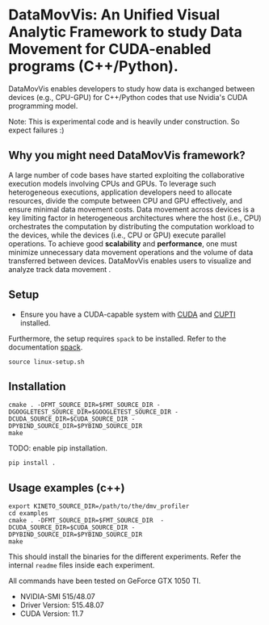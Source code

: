 # DataMovVis: An Unified Visual Analytic Framework to study Data Movement for CUDA-enabled programs (C++/Python).

DataMovVis enables developers to study how data is exchanged between devices (e.g., CPU-GPU) for C++/Python codes that use Nvidia's CUDA programming model. 

Note: This is experimental code and is heavily under construction. So expect failures :)

## Why you might need DataMovVis framework?
A large number of code bases have started exploiting the collaborative execution models involving CPUs and GPUs. To leverage such heterogeneous executions, application developers need to allocate resources, divide the compute between CPU and GPU effectively, and ensure minimal data movement costs. Data movement across devices is a key limiting factor in heterogeneous architectures where the host (i.e., CPU) orchestrates the computation by distributing the computation workload to the devices, while the devices (i.e., CPU or GPU) execute parallel operations.  To achieve good **scalability** and **performance**, one must minimize unnecessary data movement operations and the volume of data transferred between devices.  DataMovVis enables users to visualize and analyze track data movement . 

## Setup

- Ensure you have a CUDA-capable system with [CUDA](https://docs.nvidia.com/cuda/cuda-installation-guide-linux/index.html) and [CUPTI](https://developer.nvidia.com/cuda-downloads?target_os=Linux&target_arch=x86_64&Distribution=Ubuntu&target_version=20.04&target_type=deb_network) installed. 

Furthermore, the setup requires `spack` to be installed. Refer to the
documentation [spack](https://github.com/spack/spack).
```
source linux-setup.sh
```

 ## Installation

```
cmake . -DFMT_SOURCE_DIR=$FMT_SOURCE_DIR -DGOOGLETEST_SOURCE_DIR=$GOOGLETEST_SOURCE_DIR -DCUDA_SOURCE_DIR=$CUDA_SOURCE_DIR -DPYBIND_SOURCE_DIR=$PYBIND_SOURCE_DIR
make
```

TODO: enable pip installation.
```
pip install .
```

## Usage examples (c++)
```
export KINETO_SOURCE_DIR=/path/to/the/dmv_profiler
cd examples
cmake . -DFMT_SOURCE_DIR=$FMT_SOURCE_DIR  -DCUDA_SOURCE_DIR=$CUDA_SOURCE_DIR -DPYBIND_SOURCE_DIR=$PYBIND_SOURCE_DIR 
make
```

This should install the binaries for the different experiments. Refer the
internal `readme` files inside each experiment.


All commands have been tested on GeForce GTX 1050 TI.

* NVIDIA-SMI 515/48.07    
* Driver Version: 515.48.07    
* CUDA Version: 11.7